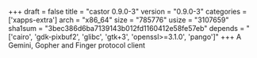 +++
draft = false
title = "castor 0.9.0-3"
version = "0.9.0-3"
categories = ['xapps-extra']
arch = "x86_64"
size = "785776"
usize = "3107659"
sha1sum = "3bec386d6ba7139143b012fd1160412e58fe57eb"
depends = "['cairo', 'gdk-pixbuf2', 'glibc', 'gtk+3', 'openssl>=3.1.0', 'pango']"
+++
A Gemini, Gopher and Finger protocol client